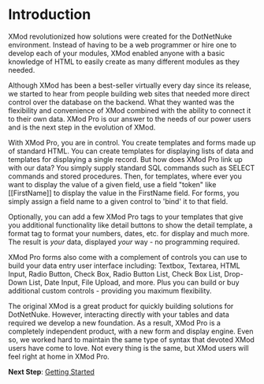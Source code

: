 # Introduction

XMod revolutionized how solutions were created for the DotNetNuke environment. Instead of having to be a web programmer or hire one to develop each of your modules, XMod enabled anyone with a basic knowledge of HTML to easily create as many different modules as they needed.

Although XMod has been a best-seller virtually every day since its release, we started to hear from people building web sites that needed more direct control over the database on the backend. What they wanted was the flexibility and convenience of XMod combined with the ability to connect it to their own data. XMod Pro is our answer to the needs of our power users and is the next step in the evolution of XMod.

With XMod Pro, you are in control. You create templates and forms made up of standard HTML. You can create templates for displaying lists of data and templates for displaying a single record. But how does XMod Pro link up with our data? You simply supply standard SQL commands such as SELECT commands and stored procedures. Then, for templates, where ever you want to display the value of a given field, use a field "token" like [[FirstName]] to display the value in the FirstName field. For forms, you simply assign a field name to a given control to 'bind' it to that field.

Optionally, you can add a few XMod Pro tags to your templates that give you additional functionality like detail buttons to show the detail template, a format tag to format your numbers, dates, etc. for display and much more. The result is *your* data, displayed *your* way - no programming required.

XMod Pro forms also come with a complement of controls you can use to build your data entry user interface including: Textbox, Textarea, HTML Input, Radio Button, Check Box, Radio Button List, Check Box List, Drop-Down List, Date Input, File Upload, and more. Plus you can build or buy additional custom controls - providing you maximum flexibility.

The original XMod is a great product for quickly building solutions for DotNetNuke. However, interacting directly with your tables and data required we develop a new foundation. As a result, XMod Pro is a completely independent product, with a new form and display engine. Even so, we worked hard to maintain the same type of syntax that devoted XMod users have come to love. Not every thing is the same, but XMod users will feel right at home in XMod Pro.

**Next Step**: [Getting Started](GettingStarted.htm)
